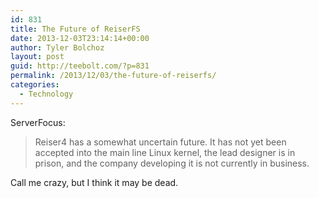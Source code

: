```yaml
---
id: 831
title: The Future of ReiserFS
date: 2013-12-03T23:14:14+00:00
author: Tyler Bolchoz
layout: post
guid: http://teebolt.com/?p=831
permalink: /2013/12/03/the-future-of-reiserfs/
categories:
  - Technology
---
```

ServerFocus:

> Reiser4 has a somewhat uncertain future. It has not yet been accepted into the main line Linux kernel, the lead designer is in prison, and the company developing it is not currently in business.

Call me crazy, but I think it may be dead.